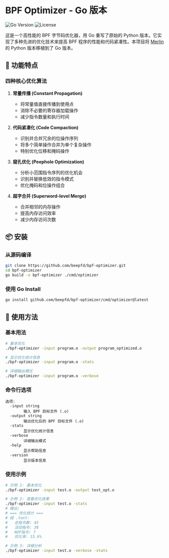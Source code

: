 # BPF Optimizer - Go 版本

![Go Version](https://img.shields.io/badge/Go-1.23+-blue.svg)
![License](https://img.shields.io/badge/License-MIT-green.svg)

这是一个高性能的 BPF 字节码优化器，用 Go 重写了原始的 Python 版本。它实现了多种先进的优化技术来提高 BPF 程序的性能和代码紧凑性。本项目将 [Merlin](https://github.com/4ar0nma0/Merlin) 的 Python 版本移植到了 Go 版本。

## 🚀 功能特点

### 四种核心优化算法

1. **常量传播 (Constant Propagation)**
   - 将常量值直接传播到使用点
   - 消除不必要的寄存器加载操作
   - 减少指令数量和执行时间

2. **代码紧凑化 (Code Compaction)**
   - 识别并合并冗余的位操作序列
   - 将多个简单操作合并为单个复杂操作
   - 特别优化位移和掩码操作

3. **窥孔优化 (Peephole Optimization)**
   - 分析小范围指令序列的优化机会
   - 识别并替换低效的指令模式
   - 优化掩码和位操作组合

4. **超字合并 (Superword-level Merge)**
   - 合并相邻的内存操作
   - 提高内存访问效率
   - 减少内存访问次数


## 📦 安装

### 从源码编译

```bash
git clone https://github.com/beepfd/bpf-optimizer.git
cd bpf-optimizer
go build -o bpf-optimizer ./cmd/optimizer
```

### 使用 Go Install

```bash
go install github.com/beepfd/bpf-optimizer/cmd/optimizer@latest
```

## 🔧 使用方法

### 基本用法

```bash
# 基本优化
./bpf-optimizer -input program.o -output program_optimized.o

# 显示优化统计信息
./bpf-optimizer -input program.o -stats

# 详细输出模式
./bpf-optimizer -input program.o -verbose
```

### 命令行选项

```
选项:
  -input string
        输入 BPF 目标文件 (.o)
  -output string
        输出优化后的 BPF 目标文件 (.o)
  -stats
        显示优化统计信息
  -verbose
        详细输出模式
  -help
        显示帮助信息
  -version
        显示版本信息
```

### 使用示例

```bash
# 示例 1: 基本优化
./bpf-optimizer -input test.o -output test_opt.o

# 示例 2: 查看优化效果
./bpf-optimizer -input test.o -stats
# 输出:
# === 优化统计 ===
# 段 .text:
#   总指令数: 45
#   活动指令: 38
#   NOP指令: 7
#   优化率: 15.6%

# 示例 3: 详细分析
./bpf-optimizer -input test.o -verbose -stats
```